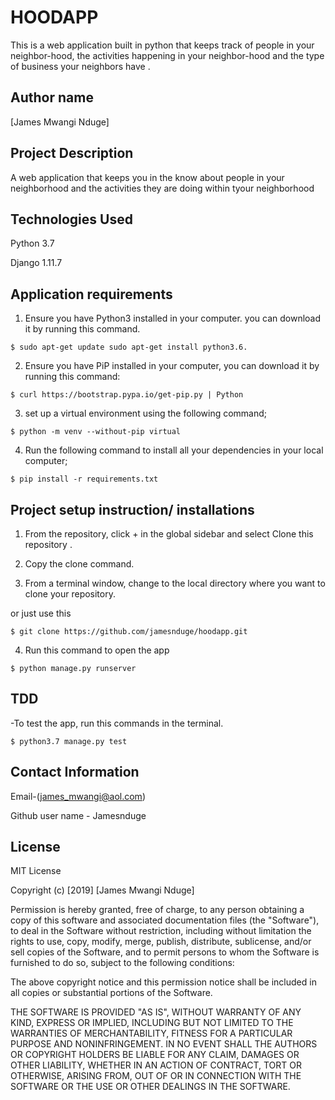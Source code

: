 # HOODAPP

This is a web application built in python that keeps track of people in your neighbor-hood, the activities happening in your neighbor-hood and the type of business your neighbors have .

## Author name

[James Mwangi Nduge]




## Project Description

A web application that keeps you in the know about people in your neighborhood and the activities they are doing within tyour neighborhood

## Technologies Used

Python 3.7

Django 1.11.7

## Application requirements

1. Ensure you have Python3 installed in your computer. you can download it by running this command.

`$ sudo apt-get update sudo apt-get install python3.6.`

2. Ensure you have PiP installed in your computer, you can download it by running this command:

`$ curl https://bootstrap.pypa.io/get-pip.py | Python`

3. set up a virtual environment using the following command;

`$ python -m venv --without-pip virtual`

4. Run the following command to install all your dependencies in your local computer;

`$ pip install -r requirements.txt`

## Project setup instruction/ installations


1. From the repository, click + in the global sidebar and select Clone this repository .

2.  Copy the clone command.

3.  From a terminal window, change to the local directory where you want to clone your repository.

or just use this

`$ git clone https://github.com/jamesnduge/hoodapp.git`

4. Run this command to open the app

`$ python manage.py runserver`



## TDD

-To test the app, run this commands in the terminal.

`$ python3.7 manage.py test`


## Contact Information

Email-(james_mwangi@aol.com)

Github user name - Jamesnduge

## License

MIT License

Copyright (c) [2019] [James Mwangi Nduge]

Permission is hereby granted, free of charge, to any person obtaining a copy
of this software and associated documentation files (the "Software"), to deal
in the Software without restriction, including without limitation the rights
to use, copy, modify, merge, publish, distribute, sublicense, and/or sell
copies of the Software, and to permit persons to whom the Software is
furnished to do so, subject to the following conditions:

The above copyright notice and this permission notice shall be included in all
copies or substantial portions of the Software.

THE SOFTWARE IS PROVIDED "AS IS", WITHOUT WARRANTY OF ANY KIND, EXPRESS OR
IMPLIED, INCLUDING BUT NOT LIMITED TO THE WARRANTIES OF MERCHANTABILITY,
FITNESS FOR A PARTICULAR PURPOSE AND NONINFRINGEMENT. IN NO EVENT SHALL THE
AUTHORS OR COPYRIGHT HOLDERS BE LIABLE FOR ANY CLAIM, DAMAGES OR OTHER
LIABILITY, WHETHER IN AN ACTION OF CONTRACT, TORT OR OTHERWISE, ARISING FROM,
OUT OF OR IN CONNECTION WITH THE SOFTWARE OR THE USE OR OTHER DEALINGS IN THE
SOFTWARE.